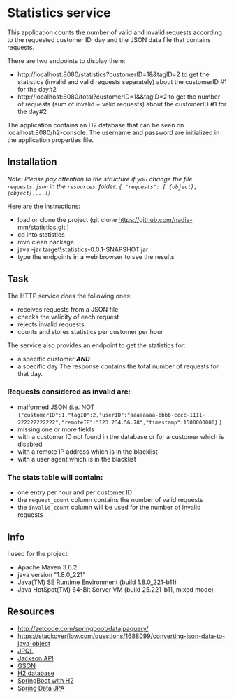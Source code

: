 # Statistics service

This application counts the number of valid and invalid requests according to the requested customer ID, day and the JSON data file that contains requests.

There are two endpoints  to display them:
- http://localhost:8080/statistics?customerID=1&&tagID=2 to get the statistics (invalid and valid requests separately) about the customerID #1 for the day#2
- http://localhost:8080/total?customerID=1&&tagID=2 to get the number of requests (sum of invalid + valid requests) about the customerID #1 for the day#2

The application contains an H2 database that can be seen on localhost:8080/h2-console. The username and password are initialized in the application properties file.

## Installation
_Note: Please pay attention to the structure if you change the file `requests.json` in the `resources `folder:
`{ "requests": [ {object}, {object},...]}`_

Here are the instructions:
- load or clone the project (git clone https://github.com/nadia-mm/statistics.git )
- cd into statistics
- mvn clean package
- java -jar target\statistics-0.0.1-SNAPSHOT.jar
- type the endpoints in a web browser to see the results
 
 ## Task
The HTTP service does the following ones:
- receives requests from a JSON file
- checks the validity of each request
- rejects invalid requests
- counts and stores statistics per customer per hour

The service also provides an endpoint to get the statistics for:
  -  a specific customer ***AND***
  - a specific day
The response contains the total number of requests for that day.

### Requests considered as invalid are:
* malformed JSON (i.e. NOT `{"customerID":1,"tagID":2,"userID":"aaaaaaaa-bbbb-cccc-1111-222222222222","remoteIP":"123.234.56.78","timestamp":1500000000}` )
* missing one or more fields
* with a customer ID not found in the database or for a customer which is disabled
* with a remote IP address which is in the blacklist
* with a user agent which is in the blacklist

### The stats table will contain:
* one entry per hour and per customer ID
* the  `request_count` column contains the number of valid requests
* the `invalid_count` column will be used for the number of invalid requests

## Info
I used for the project:
- Apache Maven 3.6.2
- java version "1.8.0_221"
- Java(TM) SE Runtime Environment (build 1.8.0_221-b11)
- Java HotSpot(TM) 64-Bit Server VM (build 25.221-b11, mixed mode)

## Resources
- http://zetcode.com/springboot/datajpaquery/
- https://stackoverflow.com/questions/1688099/converting-json-data-to-java-object
- [JPQL](https://thorben-janssen.com/spring-data-jpa-query-annotation/)
- [Jackson API](https://www.concretepage.com/jackson-api/jackson-jsonformat-example)
- [GSON](https://www.tutorialspoint.com/gson/gson_object_serialization.html)
- [H2 database](http://www.h2database.com/html/functions.html)
- [SpringBoot with H2](https://www.baeldung.com/spring-boot-h2-database)
- [Spring Data JPA](https://www.baeldung.com/spring-data-jpa-query)
